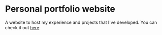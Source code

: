 # Personal portfolio website

A website to host my experience and projects that I've developed. You can check it out [here](yichen-yao.github.io)

